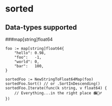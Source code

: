 # sorted
## Data-types supported
###map[string]float64
```
foo := map[string]float64{
	"hello": 0.98,
	"foo":   -1,
	"world": 0,
	"bar":   100,
}

sortedFoo := NewStringToFloat64Map(foo)
sortedFoo.Sort() // or .SortInDescending()
sortedFoo.Iterate(func(k string, v float64) {
	// Everything...in the right place 📻👱‍♂️
})
```